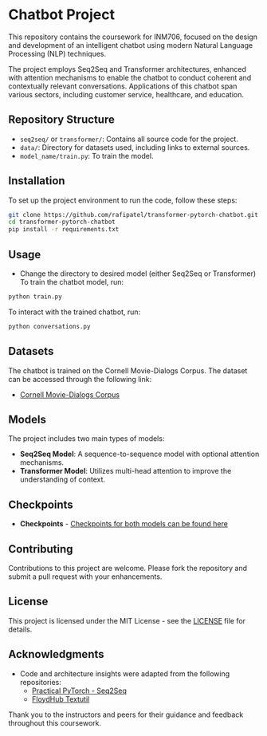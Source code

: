 
# Chatbot Project

This repository contains the coursework for INM706, focused on the design and development of an intelligent chatbot using modern Natural Language Processing (NLP) techniques. 

The project employs Seq2Seq and Transformer architectures, enhanced with attention mechanisms to enable the chatbot to conduct coherent and contextually relevant conversations. Applications of this chatbot span various sectors, including customer service, healthcare, and education.

## Repository Structure

- `seq2seq/` or `transformer/`: Contains all source code for the project.
- `data/`: Directory for datasets used, including links to external sources.
- `model_name/train.py`: To train the model.

## Installation

To set up the project environment to run the code, follow these steps:

```bash
git clone https://github.com/rafipatel/transformer-pytorch-chatbot.git
cd transformer-pytorch-chatbot
pip install -r requirements.txt
```

## Usage

- Change the directory to desired model (either Seq2Seq or Transformer)
To train the chatbot model, run:

```bash
python train.py
```

To interact with the trained chatbot, run:

```bash
python conversations.py
```

## Datasets

The chatbot is trained on the Cornell Movie-Dialogs Corpus. The dataset can be accessed through the following link:

- [Cornell Movie-Dialogs Corpus](https://cityuni-my.sharepoint.com/:f:/g/personal/rafi_patel_city_ac_uk/Eg9BcKirvnVIt_W48I0TTRIBeJDurThlus1Uaq0AY-NkTQ?e=hAI8Eo)

## Models

The project includes two main types of models:

- **Seq2Seq Model**: A sequence-to-sequence model with optional attention mechanisms.
- **Transformer Model**: Utilizes multi-head attention to improve the understanding of context.

## Checkpoints
- **Checkpoints** - [Checkpoints for both models can be found here](https://cityuni-my.sharepoint.com/:f:/g/personal/rafi_patel_city_ac_uk/Eo_76PrXABFBpKQbLkZwy6UBxgk9C0d_fewsFGeI58hcvw?e=ihmNwB)

## Contributing

Contributions to this project are welcome. Please fork the repository and submit a pull request with your enhancements.

## License

This project is licensed under the MIT License - see the [LICENSE](LICENSE.md) file for details.

## Acknowledgments

- Code and architecture insights were adapted from the following repositories:
  - [Practical PyTorch - Seq2Seq](https://github.com/spro/practical-pytorch/tree/master/seq2seq-translation)
  - [FloydHub Textutil](https://github.com/floydhub/textutil-preprocess-cornell-movie-corpus)

Thank you to the instructors and peers for their guidance and feedback throughout this coursework.
```